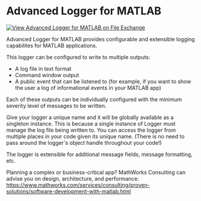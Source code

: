 # Advanced Logger for MATLAB

[![View Advanced Logger for MATLAB on File Exchange](https://www.mathworks.com/matlabcentral/images/matlab-file-exchange.svg)](https://www.mathworks.com/matlabcentral/fileexchange/advanced-logger-for-matlab)

Advanced Logger for MATLAB provides configurable and extensible logging capabilites for MATLAB applications.

This logger can be configured to write to multiple outputs:

 - A log file in text format
 - Command window output
 - A public event that can be listened to (for example, if you want to show the user a log of informational events in your MATLAB app)

Each of these outputs can be individually configured with the minimum severity level of messages to be written. 

Give your logger a unique name and it will be globally available as a singleton instance. This is because a single instance of Logger must manage the log file being written to.  You can access the logger from multiple places in your code given its unique name.  (There is no need to pass around the logger's object handle throughout your code!)

The logger is extensible for additional message fields, message formatting, etc.


Planning a complex or business-critical app? MathWorks Consulting can advise you on design, architecture, and performance: https://www.mathworks.com/services/consulting/proven-solutions/software-development-with-matlab.html